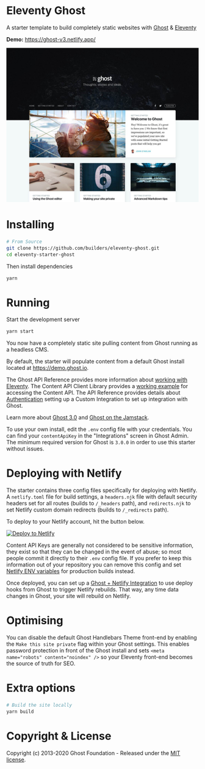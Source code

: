 # Eleventy Ghost

A starter template to build completely static websites with [Ghost](https://ghost.org) & [Eleventy](https://www.11ty.io)

**Demo:** https://ghost-v3.netlify.app/

![screenshot](https://raw.githubusercontent.com/TryGhost/Casper/master/assets/screenshot-desktop.jpg)

# Installing

```bash
# From Source
git clone https://github.com/builders/eleventy-ghost.git
cd eleventy-starter-ghost
```

Then install dependencies

```bash
yarn
```

# Running

Start the development server

```bash
yarn start
```

You now have a completely static site pulling content from Ghost running as a headless CMS.

By default, the starter will populate content from a default Ghost install located at https://demo.ghost.io.

The Ghost API Reference provides more information about [working with Eleventy](https://ghost.org/docs/api/v3/eleventy/). The Content API Client Library provides a [working example](https://ghost.org/docs/api/v3/javascript/content/) for accessing the Content API. The API Reference provides details about [Authentication](https://ghost.org/docs/api/v3/content/#authentication) setting up a Custom Integration to set up integration with Ghost.

Learn more about [Ghost 3.0](https://ghost.org/3/) and [Ghost on the Jamstack](https://ghost.org/changelog/jamstack/).

To use your own install, edit the `.env` config file with your credentials. You can find your `contentApiKey` in the "Integrations" screen in Ghost Admin. The minimum required version for Ghost is `3.0.0` in order to use this starter without issues.

# Deploying with Netlify

The starter contains three config files specifically for deploying with Netlify. A `netlify.toml` file for build settings, a `headers.njk` file with default security headers set for all routes (builds to `/_headers` path), and `redirects.njk` to set Netlify custom domain redirects (builds to `/_redirects` path).

To deploy to your Netlify account, hit the button below.

[![Deploy to Netlify](https://www.netlify.com/img/deploy/button.svg)](https://app.netlify.com/start/deploy?repository=https://github.com/builders/eleventy-ghost)

Content API Keys are generally not considered to be sensitive information, they exist so that they can be changed in the event of abuse; so most people commit it directly to their `.env` config file. If you prefer to keep this information out of your repository you can remove this config and set [Netlify ENV variables](https://www.netlify.com/docs/continuous-deployment/#build-environment-variables) for production builds instead.

Once deployed, you can set up a [Ghost + Netlify Integration](https://docs.ghost.org/integrations/netlify/) to use deploy hooks from Ghost to trigger Netlify rebuilds. That way, any time data changes in Ghost, your site will rebuild on Netlify.

# Optimising

You can disable the default Ghost Handlebars Theme front-end by enabling the `Make this site private` flag within your Ghost settings. This enables password protection in front of the Ghost install and sets `<meta name="robots" content="noindex" />` so your Eleventy front-end becomes the source of truth for SEO.

# Extra options

```bash
# Build the site locally
yarn build
```

# Copyright & License

Copyright (c) 2013-2020 Ghost Foundation - Released under the [MIT license](LICENSE).
